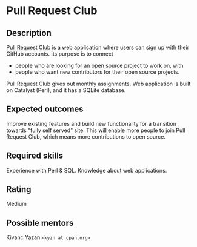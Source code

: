 Pull Request Club
==================================

Description
-----------

[Pull Request Club](https://pullrequest.club/) is a web application where users can sign up with their GitHub accounts. Its purpose is to connect
 - people who are looking for an open source project to work on, with
 - people who want new contributors for their open source projects.

Pull Request Club gives out monthly assignments. Web application is built on Catalyst (Perl), and it has a SQLite database.

Expected outcomes
-----------------

Improve existing features and build new functionality for a transition towards "fully self served" site. This will enable more people to join Pull Request Club, which means more contributions to open source.


Required skills
---------------

Experience with Perl & SQL. Knowledge about web applications.

Rating
------

Medium


Possible mentors
----------------

Kivanc Yazan `<kyzn at cpan.org>`
